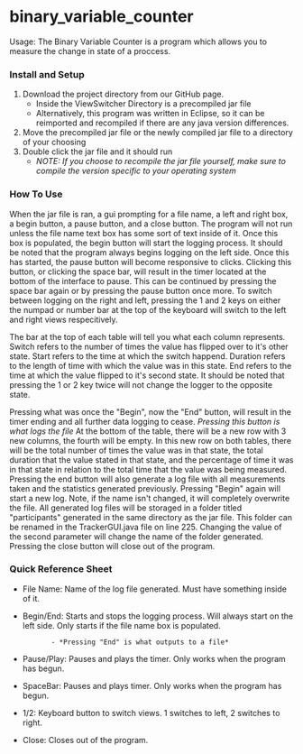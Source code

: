 # binary_variable_counter
Usage: The Binary Variable Counter is a program which allows you to measure the change in
state of a proccess.

### Install and Setup
1. Download the project directory from our GitHub page.
	- Inside the ViewSwitcher Directory is a precompiled jar file
	- Alternatively, this program was written in Eclipse, so it can be reimported
	  and recompiled if there are any java version differences.
2. Move the precompiled jar file or the newly compiled jar file to a directory of your choosing
3. Double click the jar file and it should run
   - *NOTE: If you choose to recompile the jar file yourself, make sure to compile the version
	  specific to your operating system*

### How To Use
When the jar file is ran, a gui prompting for a file name, a left and right box, a begin
button, a pause button, and a close button. The program will not run unless the file name text box
has some sort of text inside of it. Once this box is populated, the begin button will start the logging
process. It should be noted that the program always begins logging on the left side.
Once this has started, the pause button will become responsive to clicks. Clicking this
button, or clicking the space bar, will result in the timer located at the bottom of the
interface to pause. This can be continued by pressing the space bar again or by pressing the pause button
once more. To switch between logging on the right and left, pressing the 1 and 2 keys on either the numpad
or number bar at the top of the keyboard will switch to the left and right views respecitively. 

The bar at the top of each table will tell you what each column represents. Switch refers to the number of times 
the value has flipped over to it's other state. Start refers to the time at which the switch happend. Duration
refers to the length of time with which the value was in this state. End refers to the time at which the value 
flipped to it's second state. It should be noted that pressing the 1 or 2 key twice will not change the logger
to the opposite state.

Pressing what was once the "Begin", now the "End" button, will result in the timer ending and all further data
logging to cease. *Pressing this button is what logs the file* At the bottom of the table, there will be a new row 
with 3 new columns, the fourth will be empty. In this new row on both tables, there will be the total number of times 
the value was in that state, the total duration that the value stated in that state, and the percentage of time it was 
in that state in relation to the total time that the value was being measured. Pressing the end button will also generate 
a log file with all measurements taken and the statistics generated previously. Pressing "Begin" again will start a new 
log. Note, if the name isn't changed, it will completely overwrite the file. All generated log files will be storaged 
in a folder titled "participants" generated in the same directory as the jar file. This folder can be renamed in the 
TrackerGUI.java file on line 225. Changing the value of the second parameter will change the name of the folder generated. 
Pressing the close button will close out of the program.

### Quick Reference Sheet
- File Name: Name of the log file generated. Must have something inside of it.
- Begin/End: Starts and stops the logging process. Will always start on the left side.
             Only starts if the file name box is populated.
			 
			 - *Pressing "End" is what outputs to a file*
- Pause/Play: Pauses and plays the timer. Only works when the program has begun.
- SpaceBar: Pauses and plays timer. Only works when the program has begun.
- 1/2: Keyboard button to switch views. 1 switches to left, 2 switches to right.
- Close: Closes out of the program.













